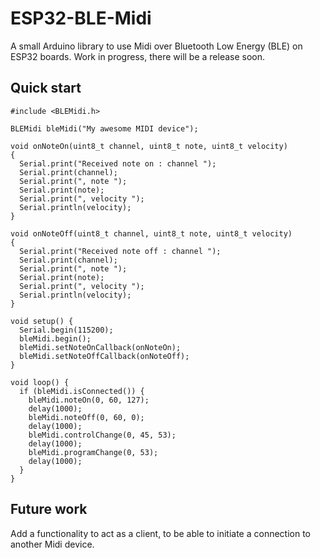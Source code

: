 ESP32-BLE-Midi
==============

A small Arduino library to use Midi over Bluetooth Low Energy (BLE) on ESP32 boards.
Work in progress, there will be a release soon.

Quick start
-----------

```
#include <BLEMidi.h>

BLEMidi bleMidi("My awesome MIDI device");

void onNoteOn(uint8_t channel, uint8_t note, uint8_t velocity)
{
  Serial.print("Received note on : channel ");
  Serial.print(channel);
  Serial.print(", note ");
  Serial.print(note);
  Serial.print(", velocity ");
  Serial.println(velocity);
}

void onNoteOff(uint8_t channel, uint8_t note, uint8_t velocity)
{
  Serial.print("Received note off : channel ");
  Serial.print(channel);
  Serial.print(", note ");
  Serial.print(note);
  Serial.print(", velocity ");
  Serial.println(velocity);
}

void setup() {
  Serial.begin(115200);
  bleMidi.begin();
  bleMidi.setNoteOnCallback(onNoteOn);
  bleMidi.setNoteOffCallback(onNoteOff);
}

void loop() {
  if (bleMidi.isConnected()) {
    bleMidi.noteOn(0, 60, 127);
    delay(1000);
    bleMidi.noteOff(0, 60, 0);
    delay(1000);
    bleMidi.controlChange(0, 45, 53);
    delay(1000);
    bleMidi.programChange(0, 53);
    delay(1000);
  }
}
```

Future work
-----------

Add a functionality to act as a client, to be able to initiate a connection to another Midi device.

